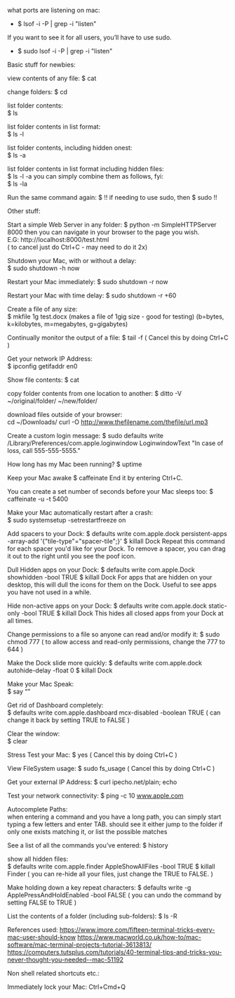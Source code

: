 





what ports are listening on mac:
* $ lsof -i -P | grep -i "listen"

If you want to see it for all users, you’ll have to use sudo.
* $ sudo lsof -i -P | grep -i "listen"


Basic stuff for newbies:

view contents of any file:
$   cat <path to file>
 
change folders:
$  cd <folder path> 

list folder contents:  
$  ls

list folder contents in list format:  
$  ls -l

list folder contents, including hidden onest:  
$  ls -a

list folder contents in list format including hidden files:  
$  ls -l -a
you can simply combine them as follows, fyi:   
$  ls -la 

Run the same command again:
$  !! 
if needing to use sudo, then $  sudo !!  



Other stuff:

Start a simple Web Server in any folder:
$  python -m SimpleHTTPServer 8000
then you can navigate in your browser to the page you wish.  
E.G:  http://localhost:8000/test.html  
( to cancel just do Ctrl+C - may need to do it 2x)


Shutdown your Mac, with or without a delay:  
$  sudo shutdown -h now  

Restart your Mac immediately: 
$  sudo shutdown -r now  
 
Restart your Mac with time delay: 
$  sudo shutdown -r +60   

Create a file of any size:  
$  mkfile 1g test.docx
(makes a file of 1gig size - good for testing)
(b=bytes, k=kilobytes, m=megabytes, g=gigabytes)

Continually monitor the output of a file:
$  tail -f <path to file>
( Cancel this by doing Ctrl+C ) 

Get your network IP Address:  
$  ipconfig getifaddr en0

Show file contents:
$  cat <filename> 

copy folder contents from one location to another:
$  ditto -V ~/original/folder/ ~/new/folder/

download files outside of your browser:  
cd ~/Downloads/
curl -O http://www.thefilename.com/thefile/url.mp3

Create a custom login message:
$  sudo defaults write /Library/Preferences/com.apple.loginwindow LoginwindowText "In case of loss, call 555-555-5555."

How long has my Mac been running?
$  uptime 

Keep your Mac awake
$  caffeinate
End it by entering Ctrl+C.

You can create a set number of seconds before your Mac sleeps too: 
$  caffeinate -u -t 5400

Make your Mac automatically restart after a crash:  
$  sudo systemsetup -setrestartfreeze on

Add spacers to your Dock:
$  defaults write com.apple.dock persistent-apps -array-add '{"tile-type"="spacer-tile";}'
$  killall Dock
Repeat this command for each spacer you'd like for your Dock. To remove a spacer, you can drag it out to the right until you see the poof icon.


Dull Hidden apps on your Dock:
$  defaults write com.apple.Dock showhidden -bool TRUE
$  killall Dock
For apps that are hidden on your desktop, this will dull the icons for them on the Dock.  Useful to see apps you have not used in a while.  

Hide non-active apps on your Dock:
$  defaults write com.apple.dock static-only -bool TRUE
$  killall Dock
This hides all closed apps from your Dock at all times.

Change permissions to a file so anyone can read and/or modify it:
$  sudo chmod 777 <file path> 
( to allow access and read-only permissions, change the 777 to 644 )

Make the Dock slide more quickly: 
$  defaults write com.apple.dock autohide-delay -float 0 
$  killall Dock

Make your Mac Speak:  
$  say “<whatever you want the mac to speak>” 

Get rid of Dashboard completely:  
$  defaults write com.apple.dashboard mcx-disabled -boolean TRUE 
( can change it back by setting TRUE to FALSE )

Clear the window:  
$  clear 

Stress Test your Mac: 
$  yes 
( Cancel this by doing Ctrl+C )

View FileSystem usage:
$  sudo fs_usage
( Cancel this by doing Ctrl+C )

Get your external IP Address: 
$  curl ipecho.net/plain; echo 

Test your network connectivity: 
$  ping -c 10 www.apple.com 

Autocomplete Paths:  
when entering a command and you have a long path, you can simply start typing a few letters and enter TAB.  should see it either jump to the folder if only one exists matching it, or list the possible matches

See a list of all the commands you’ve entered:
$  history  



show all hidden files:  
$  defaults write com.apple.finder AppleShowAllFiles -bool TRUE
$  killall Finder
(  you can re-hide all your files, just change the TRUE to FALSE. )

Make holding down a key repeat characters:
$  defaults write -g ApplePressAndHoldEnabled -bool FALSE 
( you can undo the command by setting FALSE to TRUE )

List the contents of a folder (including sub-folders):
$  ls -R<the path of the folder> 



References used:
https://www.imore.com/fifteen-terminal-tricks-every-mac-user-should-know
https://www.macworld.co.uk/how-to/mac-software/mac-terminal-projects-tutorial-3613813/
https://computers.tutsplus.com/tutorials/40-terminal-tips-and-tricks-you-never-thought-you-needed--mac-51192






Non shell related shortcuts etc.:

Immediately lock your Mac:
Ctrl+Cmd+Q  


